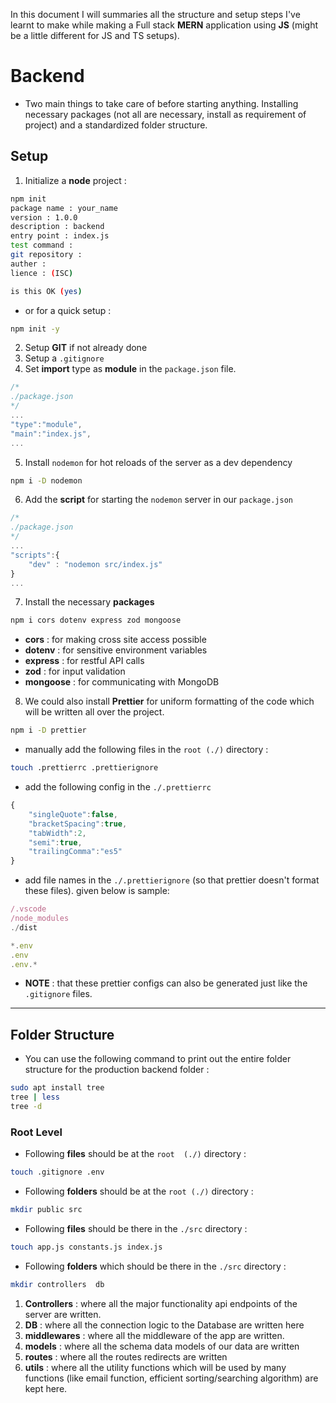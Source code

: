 In this document I will summaries all the structure and setup steps I've learnt to make while making a Full stack **MERN** application using **JS** (might be a little different for JS and TS setups).

# Backend

- Two main things to take care of before starting anything. Installing necessary packages (not all are necessary, install as requirement of project) and a standardized folder structure.

## Setup

1. Initialize a **node** project : 
```bash
npm init
package name : your_name
version : 1.0.0
description : backend
entry point : index.js
test command : 
git repository : 
auther : 
lience : (ISC)

is this OK (yes)
```
- or for a quick setup : 
```bash
npm init -y
```

2. Setup **GIT** if not already done
3. Setup a `.gitignore` 
4. Set **import** type as **module** in the `package.json` file.
```javascript
/* 
./package.json 
*/
...
"type":"module",
"main":"index.js",
...
```

5. Install `nodemon` for hot reloads of the server as a dev dependency
```bash 
npm i -D nodemon
```

6. Add the **script** for starting the `nodemon` server in our `package.json`
```javascript
/* 
./package.json 
*/
...
"scripts":{
	"dev" : "nodemon src/index.js"
}
...
```

7. Install the necessary **packages**
```bash 
npm i cors dotenv express zod mongoose
```
- **cors** : for making cross site access possible 
- **dotenv** : for sensitive environment variables 
- **express** : for restful API calls 
- **zod** : for input validation 
- **mongoose** : for communicating with MongoDB

8. We could also install **Prettier** for uniform formatting of the code which will be written all over the project.
```bash
npm i -D prettier
```
- manually add the following files in the `root (./)` directory : 
```bash
touch .prettierrc .prettierignore
```
- add the following config in the `./.prettierrc`
```js
{
	"singleQuote":false,
	"bracketSpacing":true,
	"tabWidth":2,
	"semi":true,
	"trailingComma":"es5"
}
```
- add file names in the `./.prettierignore` (so that prettier doesn't format these files). given below is sample:
```js
/.vscode
/node_modules
./dist 

*.env
.env
.env.*
```
- **NOTE** : that these prettier configs can also be generated just like the `.gitignore` files.


---


## Folder Structure

- You can use the following command to print out the entire folder structure for the production backend folder : 
```bash 
sudo apt install tree
tree | less
tree -d 
```


### Root Level

- Following **files** should be at the `root  (./)` directory : 
```bash 
touch .gitignore .env
```

- Following **folders** should be at the `root (./)` directory : 
```bash 
mkdir public src 
```

- Following **files** should be there in the `./src` directory :
```bash 
touch app.js constants.js index.js
```

- Following **folders** which should be there in the `./src` directory : 
```bash
mkdir controllers  db 
```
1. **Controllers** : where all the major functionality api endpoints of the server are written.
2. **DB** : where all the connection logic to the Database are written here 
3. **middlewares** : where all the middleware of the app are written.
4. **models** : where all the schema data models of our data are written
5. **routes** : where all the routes redirects are written
6. **utils** : where all the utility functions which will be used by many functions (like email function, efficient sorting/searching algorithm) are kept here.